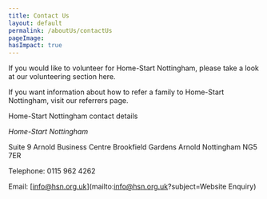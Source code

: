 ```yaml
---
title: Contact Us
layout: default
permalink: /aboutUs/contactUs
pageImage:
hasImpact: true
---
```


If you would like to volunteer for Home-Start Nottingham, please take a look at our volunteering section here.

If you want information about how to refer a family to Home-Start Nottingham, visit our referrers page.

Home-Start Nottingham contact details

_Home-Start Nottingham_

Suite 9
Arnold Business Centre
Brookfield Gardens
Arnold
Nottingham
NG5 7ER

Telephone: 0115 962 4262

Email: [info@hsn.org.uk](mailto:info@hsn.org.uk?subject=Website Enquiry)
